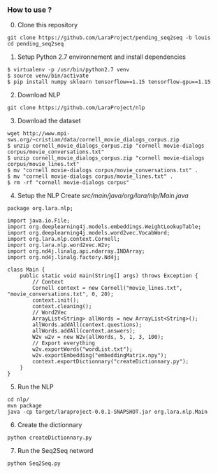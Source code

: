 ### How to use ? ###
0. Clone this repository
```
git clone https://github.com/LaraProject/pending_seq2seq -b louis
cd pending_seq2seq
```
1. Setup Python 2.7 environnement and install dependencies
```
$ virtualenv -p /usr/bin/python2.7 venv
$ source venv/bin/activate
$ pip install numpy sklearn tensorflow==1.15 tensorflow-gpu==1.15
```
2. Download NLP
```
git clone https://github.com/LaraProject/nlp
```
3. Download the dataset
```
wget http://www.mpi-sws.org/~cristian/data/cornell_movie_dialogs_corpus.zip
$ unzip cornell_movie_dialogs_corpus.zip "cornell movie-dialogs corpus/movie_conversations.txt"
$ unzip cornell_movie_dialogs_corpus.zip "cornell movie-dialogs corpus/movie_lines.txt"
$ mv "cornell movie-dialogs corpus/movie_conversations.txt" .
$ mv "cornell movie-dialogs corpus/movie_lines.txt" .
$ rm -rf "cornell movie-dialogs corpus"
```
4. Setup the NLP
Create *src/main/java/org/lara/nlp/Main.java*
```
package org.lara.nlp;

import java.io.File;
import org.deeplearning4j.models.embeddings.WeightLookupTable;
import org.deeplearning4j.models.word2vec.VocabWord;
import org.lara.nlp.context.Cornell;
import org.lara.nlp.word2vec.W2v;
import org.nd4j.linalg.api.ndarray.INDArray;
import org.nd4j.linalg.factory.Nd4j;

class Main {
	public static void main(String[] args) throws Exception {
		// Context
		Cornell context = new Cornell("movie_lines.txt", "movie_conversations.txt", 0, 20);
		context.init();
		context.cleaning();
		// Word2Vec
		ArrayList<String> allWords = new ArrayList<String>();
		allWords.addAll(context.questions);
		allWords.addAll(context.answers);
		W2v w2v = new W2v(allWords, 5, 1, 3, 100);
		// Export everything
		w2v.exportWords("wordList.txt");
		w2v.exportEmbedding("embeddingMatrix.npy");
		context.exportDictionnary("createDictionnary.py");
	}
}
```
5. Run the NLP
```
cd nlp/
mvn package
java -cp target/laraproject-0.0.1-SNAPSHOT.jar org.lara.nlp.Main
```
6. Create the dictionnary
```
python createDictionnary.py
```
7. Run the Seq2Seq netword
```  
python Seq2Seq.py
```